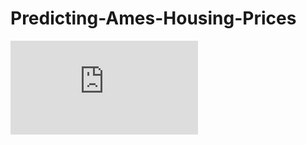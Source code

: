 # Predicting-Ames-Housing-Prices
![image](https://github.com/gmsardane/Predicting-Ames-Housing-Prices/blob/master/Cont_features_reg.pdf)
